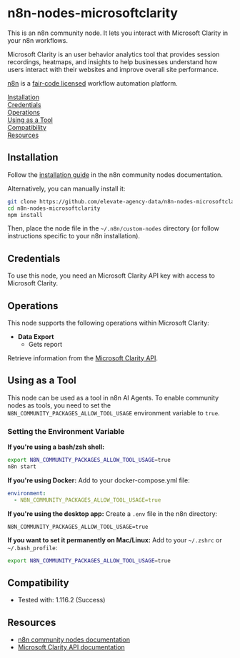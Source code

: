 # n8n-nodes-microsoftclarity  

This is an n8n community node. It lets you interact with Microsoft Clarity in your n8n workflows.  

Microsoft Clarity is an user behavior analytics tool that provides session recordings, heatmaps, and insights to help businesses understand how users interact with their websites and improve overall site performance.

[n8n](https://n8n.io/) is a [fair-code licensed](https://docs.n8n.io/reference/license/) workflow automation platform.  

[Installation](#installation)  
[Credentials](#credentials)    
[Operations](#operations)   
[Using as a Tool](#using-as-a-tool)  
[Compatibility](#compatibility)  
[Resources](#resources)  

## Installation  

Follow the [installation guide](https://docs.n8n.io/integrations/community-nodes/installation/) in the n8n community nodes documentation.  

Alternatively, you can manually install it:  

```sh  
git clone https://github.com/elevate-agency-data/n8n-nodes-microsoftclarity.git 
cd n8n-nodes-microsoftclarity 
npm install  
```  

Then, place the node file in the `~/.n8n/custom-nodes` directory (or follow instructions specific to your n8n installation).   

## Credentials  

To use this node, you need an Microsoft Clarity API key with access to Microsoft Clarity.  

## Operations  

This node supports the following operations within Microsoft Clarity:  

* **Data Export**
    - Gets report

Retrieve information from the [Microsoft Clarity API](https://learn.microsoft.com/en-us/clarity/setup-and-installation/clarity-data-export-api). 

## Using as a Tool

This node can be used as a tool in n8n AI Agents. To enable community nodes as tools, you need to set the `N8N_COMMUNITY_PACKAGES_ALLOW_TOOL_USAGE` environment variable to `true`.

### Setting the Environment Variable

**If you're using a bash/zsh shell:**
```bash
export N8N_COMMUNITY_PACKAGES_ALLOW_TOOL_USAGE=true
n8n start
```

**If you're using Docker:**
Add to your docker-compose.yml file:
```yaml
environment:
  - N8N_COMMUNITY_PACKAGES_ALLOW_TOOL_USAGE=true
```

**If you're using the desktop app:**
Create a `.env` file in the n8n directory:
```
N8N_COMMUNITY_PACKAGES_ALLOW_TOOL_USAGE=true
```

**If you want to set it permanently on Mac/Linux:**
Add to your `~/.zshrc` or `~/.bash_profile`:
```bash
export N8N_COMMUNITY_PACKAGES_ALLOW_TOOL_USAGE=true
```

## Compatibility  

- Tested with: 1.116.2 (Success)

## Resources  

- [n8n community nodes documentation](https://docs.n8n.io/integrations/community-nodes/)  
- [Microsoft Clarity API documentation](https://learn.microsoft.com/en-us/clarity/setup-and-installation/clarity-data-export-api)